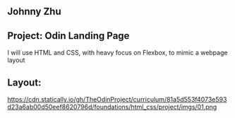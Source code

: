 ## Johnny Zhu
## Project: Odin Landing Page

I will use HTML and CSS, with heavy focus on Flexbox, to mimic a webpage layout

## Layout:
https://cdn.statically.io/gh/TheOdinProject/curriculum/81a5d553f4073e593d23a6ab00d50eef8620796d/foundations/html_css/project/imgs/01.png